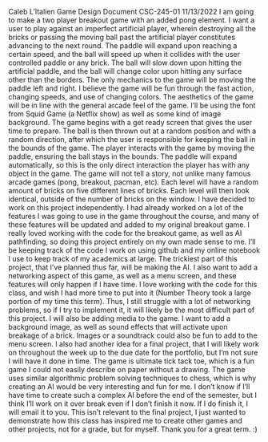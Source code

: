 Caleb L’Italien
Game Design Document
CSC-245-01
11/13/2022
	I am going to make a two player breakout game with an added pong element. I want a user to play against an imperfect artificial player, wherein destroying all the bricks or passing the moving ball past the artificial player constitutes advancing to the next round. The paddle will expand upon reaching a certain speed, and the ball will speed up when it collides with the user controlled paddle or any brick. The ball will slow down upon hitting the artificial paddle, and the ball will change color upon hitting any surface other than the borders. The only mechanics to the game will be moving the paddle left and right. I believe the game will be fun through the fast action, changing speeds, and use of changing colors. The aesthetics of the game will be in line with the general arcade feel of the game. I’ll be using the font from Squid Game (a Netflix show) as well as some kind of image background. The game begins with a get ready screen that gives the user time to prepare. The ball is then thrown out at a random position and with a random direction, after which the user is responsible for keeping the ball in the bounds of the game. The player interacts with the game by moving the paddle, ensuring the ball stays in the bounds. The paddle will expand automatically, so this is the only direct interaction the player has with any object in the game. The game will not tell a story, not unlike many famous arcade games (pong, breakout, pacman, etc). Each level will have a random amount of bricks on five different lines of bricks. Each level will then look identical, outside of the number of bricks on the window. I have decided to work on this project independently. I had already worked on a lot of the features I was going to use in the game throughout the course, and many of these features will be updated and added to my original breakout game. I really loved working with the code for the breakout game, as well as AI pathfinding, so doing this project entirely on my own made sense to me. I’ll be keeping track of the code I work on using github and my online notebook I use to keep track of my academics at large. The trickiest part of this project, that I’ve planned thus far, will be making the AI. I also want to add a networking aspect of this game, as well as a menu screen, and these features will only happen if I have time. I love working with the code for this class, and wish I had more time to put into it (Number Theory took a large portion of my time this term). Thus, I still struggle with a lot of networking problems, so if I try to implement it, it will likely be the most difficult part of this project. I will also be adding media to the game. I want to add a background image, as well as sound effects that will activate upon breakage of a brick. Images or a soundtrack could also be fun to add to the menu screen. 
	I also had another idea for a final project, that I will likely work on throughout the week up to the due date for the portfolio, but I’m not sure I will have it done in time. The game is ultimate tick tack toe, which is a fun game I could not easily describe on paper without a drawing. The game uses similar algorithmic problem solving techniques to chess, which is why creating an AI would be very interesting and fun for me. I don’t know if I’ll have time to create such a complex AI before the end of the semester, but I think I’ll work on it over break even if I don’t finish it now. If I do finish it, I will email it to you. This isn’t relevant to the final project, I just wanted to demonstrate how this class has inspired me to create other games and other projects, not for a grade, but for myself. Thank you for a great term. :)
